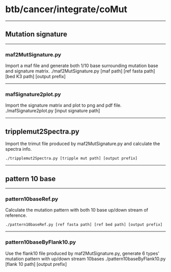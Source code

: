# btb/cancer/integrate/coMut

---

## Mutation signature

---

### maf2MutSignature.py
Import a maf file and generate both 1/10 base surrounding mutation base and signature matrix.
    ./maf2MutSignature.py [maf path] [ref fasta path] [bed K3 path] [output prefix]

---

### mafSignature2plot.py
Import the signature matrix and plot to png and pdf file.
    ./mafSignature2plot.py [input signature path]

---

## tripplemut2Spectra.py

Import the trimut file produced by maf2MutSignature.py and calculate the spectra info.

    ./tripplemut2Spectra.py [tripple mut path] [output prefix]

---

## pattern 10 base

---

### pattern10baseRef.py

Calculate the mutation pattern with both 10 base up/down stream of reference.

    ./pattern10baseRef.py [ref fasta path] [ref bed path] [output prefix]

---

### pattern10baseByFlank10.py
Use the flank10 file produced by maf2MutSignature.py, generate 6 types' mutation pattern with up/down stream 10bases
    ./pattern10baseByFlank10.py [flank 10 path] [output prefix]
